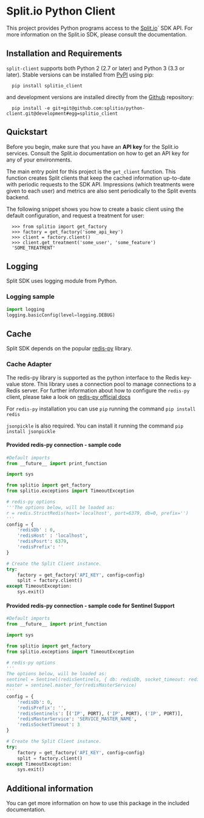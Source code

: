 # Split.io Python Client

This project provides Python programs access to the [Split.io](http://split.io/)` SDK API. For more information on the Split.io SDK, please consult the documentation.

## Installation and Requirements

`split-client` supports both Python 2 (2.7 or later) and Python 3 (3.3 or later). Stable versions can be installed from [PyPI](https://pypi.python.org) using pip:

```
  pip install splitio_client
```

and development versions are installed directly from the [Github](https://github.com/splitio/python-client) repository:

```
  pip install -e git+git@github.com:splitio/python-client.git@development#egg=splitio_client
```

## Quickstart

Before you begin, make sure that you have an **API key** for the Split.io services. Consult the Split.io documentation on how to get an API key for any of your environments.

The main entry point for this project is the `get_client` function. This function creates Split clients that keep the cached information up-to-date with periodic requests to the SDK API. Impressions (which treatments were given to each user) and metrics are also sent periodically to the Split events backend.

The following snippet shows you how to create a basic client using the default configuration, and request a treatment for user:

```
  >>> from splitio import get_factory
  >>> factory = get_factory('some_api_key')
  >>> client = factory.client()
  >>> client.get_treatment('some_user', 'some_feature')
  'SOME_TREATMENT'
```

## Logging
Split SDK uses logging module from Python.

### Logging sample
```python
import logging
logging.basicConfig(level=logging.DEBUG)
```

## Cache
Split SDK depends on the popular [redis-py](https://github.com/andymccurdy/redis-py) library.

### Cache Adapter
The redis-py library is supported as the python interface to the Redis key-value store. This library uses a connection pool to manage connections to a Redis server. For further information about how to configure the ```redis-py``` client, please take a look on [redis-py official docs](https://github.com/andymccurdy/redis-py)

For ```redis-py``` installation you can use ```pip``` running the command ```pip install redis```

```jsonpickle``` is also required. You can install it running the command ```pip install jsonpickle```

#### Provided redis-py connection - sample code
```python
#Default imports
from __future__ import print_function

import sys

from splitio import get_factory
from splitio.exceptions import TimeoutException

# redis-py options
'''The options below, will be loaded as:
r = redis.StrictRedis(host='localhost', port=6379, db=0, prefix='')
'''
config = {
    'redisDb' : 0, 
    'redisHost' : 'localhost',
    'redisPosrt': 6379,
    'redisPrefix': ''
}

# Create the Split Client instance.
try:
    factory = get_factory('API_KEY', config=config)
    split = factory.client()
except TimeoutException:
    sys.exit()
```

#### Provided redis-py connection - sample code for Sentinel Support
```python
#Default imports
from __future__ import print_function

import sys

from splitio import get_factory
from splitio.exceptions import TimeoutException

# redis-py options
'''
The options below, will be loaded as:
sentinel = Sentinel(redisSentinels, { db: redisDb, socket_timeout: redisSocketTimeout })
master = sentinel.master_for(redisMasterService)
'''
config = {
    'redisDb': 0,
    'redisPrefix': '',
    'redisSentinels': [('IP', PORT), ('IP', PORT), ('IP', PORT)],
    'redisMasterService': 'SERVICE_MASTER_NAME',
    'redisSocketTimeout': 3
}

# Create the Split Client instance.
try:
    factory = get_factory('API_KEY', config=config)
    split = factory.client()
except TimeoutException:
    sys.exit()
```

## Additional information

You can get more information on how to use this package in the included documentation.